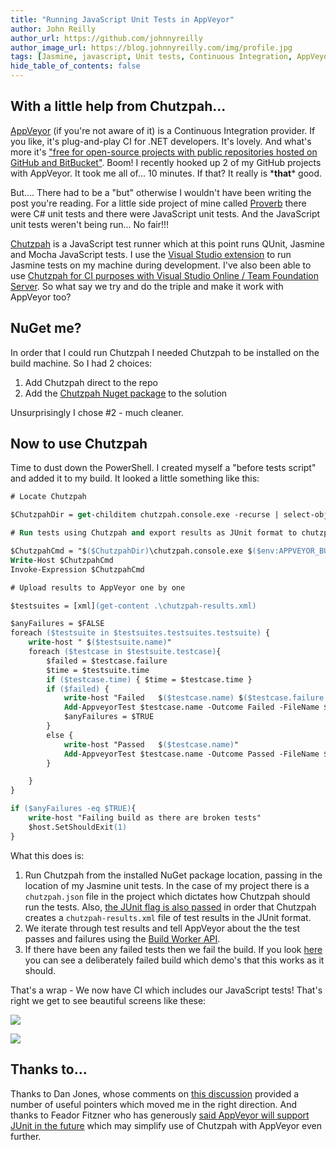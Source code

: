 ```yaml
---
title: "Running JavaScript Unit Tests in AppVeyor"
author: John Reilly
author_url: https://github.com/johnnyreilly
author_image_url: https://blog.johnnyreilly.com/img/profile.jpg
tags: [Jasmine, javascript, Unit tests, Continuous Integration, AppVeyor, Chutzpah]
hide_table_of_contents: false
---
```

## With a little help from Chutzpah...

 [AppVeyor](<http://www.appveyor.com>) (if you're not aware of it) is a Continuous Integration provider. If you like, it's plug-and-play CI for .NET developers. It's lovely. And what's more it's ["free for open-source projects with public repositories hosted on GitHub and BitBucket"](<http://www.appveyor.com/pricing>). Boom! I recently hooked up 2 of my GitHub projects with AppVeyor. It took me all of... 10 minutes. If that? It really is \***that**\* good.

But.... There had to be a "but" otherwise I wouldn't have been writing the post you're reading. For a little side project of mine called [Proverb](<https://github.com/johnnyreilly/Proverb>) there were C# unit tests and there were JavaScript unit tests. And the JavaScript unit tests weren't being run... No fair!!!

[Chutzpah](<https://chutzpah.codeplex.com/>) is a JavaScript test runner which at this point runs QUnit, Jasmine and Mocha JavaScript tests. I use the [Visual Studio extension](<http://visualstudiogallery.msdn.microsoft.com/f8741f04-bae4-4900-81c7-7c9bfb9ed1fe>) to run Jasmine tests on my machine during development. I've also been able to use [Chutzpah for CI purposes with Visual Studio Online / Team Foundation Server](<http://icanmakethiswork.blogspot.com/2014/03/the-surprisingly-happy-tale-of-visual.html>). So what say we try and do the triple and make it work with AppVeyor too?

## NuGet me?

In order that I could run Chutzpah I needed Chutzpah to be installed on the build machine. So I had 2 choices:

1. Add Chutzpah direct to the repo
2. Add the [Chutzpah Nuget package](<http://www.nuget.org/packages/chutzpah>) to the solution

<!-- -->

Unsurprisingly I chose #2 - much cleaner.

## Now to use Chutzpah

Time to dust down the PowerShell. I created myself a "before tests script" and added it to my build. It looked a little something like this:

```ps
# Locate Chutzpah

$ChutzpahDir = get-childitem chutzpah.console.exe -recurse | select-object -first 1 | select -expand Directory

# Run tests using Chutzpah and export results as JUnit format to chutzpah-results.xml

$ChutzpahCmd = "$($ChutzpahDir)\chutzpah.console.exe $($env:APPVEYOR_BUILD_FOLDER)\AngularTypeScript\Proverb.Web.Tests.JavaScript /junit .\chutzpah-results.xml"
Write-Host $ChutzpahCmd
Invoke-Expression $ChutzpahCmd

# Upload results to AppVeyor one by one

$testsuites = [xml](get-content .\chutzpah-results.xml)

$anyFailures = $FALSE
foreach ($testsuite in $testsuites.testsuites.testsuite) {
    write-host " $($testsuite.name)"
    foreach ($testcase in $testsuite.testcase){
        $failed = $testcase.failure
        $time = $testsuite.time
        if ($testcase.time) { $time = $testcase.time }
        if ($failed) {
            write-host "Failed   $($testcase.name) $($testcase.failure.message)"
            Add-AppveyorTest $testcase.name -Outcome Failed -FileName $testsuite.name -ErrorMessage $testcase.failure.message -Duration $time
            $anyFailures = $TRUE
        }
        else {
            write-host "Passed   $($testcase.name)"
            Add-AppveyorTest $testcase.name -Outcome Passed -FileName $testsuite.name -Duration $time
        }

    }
}

if ($anyFailures -eq $TRUE){
    write-host "Failing build as there are broken tests"
    $host.SetShouldExit(1)
}
```

What this does is:

1. Run Chutzpah from the installed NuGet package location, passing in the location of my Jasmine unit tests. In the case of my project there is a `chutzpah.json` file in the project which dictates how Chutzpah should run the tests. Also, [the JUnit flag is also passed](<https://chutzpah.codeplex.com/wikipage?title=Command%20Line%20Options&referringTitle=Documentation>) in order that Chutzpah creates a `chutzpah-results.xml` file of test results in the JUnit format.
2. We iterate through test results and tell AppVeyor about the the test passes and failures using the [Build Worker API](<http://www.appveyor.com/docs/build-worker-api>).
3. If there have been any failed tests then we fail the build. If you look [here](<https://ci.appveyor.com/project/JohnReilly/proverb/build/1.0.17>) you can see a deliberately failed build which demo's that this works as it should.

<!-- -->

That's a wrap - We now have CI which includes our JavaScript tests! That's right we get to see beautiful screens like these:

![](../static/blog/2014-09-06-running-javascript-unit-tests-in-appveyor/Screenshot%2B2014-09-06%2B21.43.15.png)

![](../static/blog/2014-09-06-running-javascript-unit-tests-in-appveyor/Screenshot%2B2014-09-06%2B21.49.38.png)

## Thanks to...

Thanks to Dan Jones, whose comments on [this discussion](<http://help.appveyor.com/discussions/questions/390-running-jasmine-on-appveyor#comment_34433599>) provided a number of useful pointers which moved me in the right direction. And thanks to Feador Fitzner who has generously [said AppVeyor will support JUnit in the future](<http://help.appveyor.com/discussions/questions/495-integrating-chutzpah-into-appveyor#comment_34447202>) which may simplify use of Chutzpah with AppVeyor even further.


